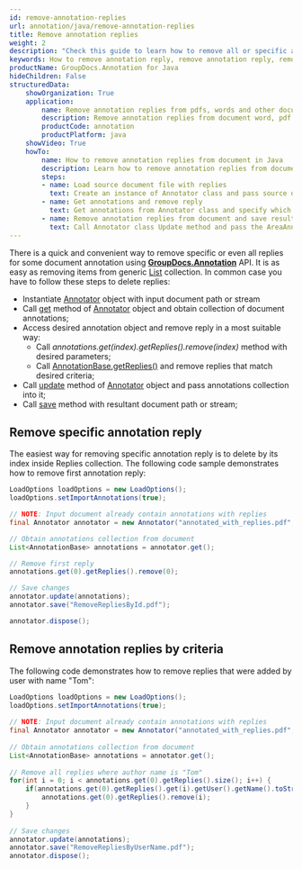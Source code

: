 ```yaml
---
id: remove-annotation-replies
url: annotation/java/remove-annotation-replies
title: Remove annotation replies
weight: 2
description: "Check this guide to learn how to remove all or specific annotation replies when collaborate over document using GroupDocs.Annotation for Java API."
keywords: How to remove annotation reply, remove annotation reply, remove reply, reply to annotation, remove annotation comment
productName: GroupDocs.Annotation for Java
hideChildren: False
structuredData:
    showOrganization: True
    application:
        name: Remove annotation replies from pdfs, words and other documents with Java
        description: Remove annotation replies from document word, pdf and other docs natively on mac, windows or ubuntu with high performance using Java language and GroupDocs.Annotation for Java APIs
        productCode: annotation
        productPlatform: java 
    showVideo: True
    howTo:
        name: How to remove annotation replies from document in Java
        description: Learn how to remove annotation replies from document in Java step by step
        steps:
        - name: Load source document file with replies
          text: Create an instance of Annotator class and pass source document file path as a constructor parameter. You may specify absolute or relative file path as per your requirements. 
        - name: Get annotations and remove reply
          text: Get annotations from Annotator class and specify which reply need to delete by index or user name.
        - name: Remove annotation replies from document and save result
          text: Call Annotator class Update method and pass the AreaAnnotation (or other type of annotation) object with removed replies from the previous step as parameter then call Save method from Annotator class and pass the output filename as parameter.
---
```

There is a quick and convenient way to remove specific or even all replies for some document annotation using **[GroupDocs.Annotation](https://products.groupdocs.com/annotation/java)** API. It is as easy as removing items from generic [List<T>](https://docs.microsoft.com/en-us/dotnet/api/system.collections.generic.list-1) collection. In common case you have to follow these steps to delete replies:

*   Instantiate [Annotator](https://apireference.groupdocs.com/java/annotation/com.groupdocs.annotation/Annotator) object with input document path or stream
*   Call [get](https://apireference.groupdocs.com/java/annotation/com.groupdocs.annotation/Annotator#get()) method of [Annotator](https://apireference.groupdocs.com/java/annotation/com.groupdocs.annotation/Annotator) object and obtain collection of document annotations;
*   Access desired annotation object and remove reply in a most suitable way:
    *   Call *annotations.get(index).getReplies().remove(index)* method with desired parameters;
    *   Call [AnnotationBase.getReplies()](https://apireference.groupdocs.com/java/annotation/com.groupdocs.annotation.models.annotationmodels/AnnotationBase#getReplies()) and remove replies that match desired criteria;
*   Call [update](https://apireference.groupdocs.com/java/annotation/com.groupdocs.annotation/Annotator#update(java.util.List)) method of [Annotator](https://apireference.groupdocs.com/java/annotation/com.groupdocs.annotation/Annotator) object and pass annotations collection into it;
*   Call [save](https://apireference.groupdocs.com/java/annotation/com.groupdocs.annotation/Annotator#save(java.lang.String)) method with resultant document path or stream;
    

## Remove specific annotation reply 

The easiest way for removing specific annotation reply is to delete by its index inside Replies collection. The following code sample demonstrates how to remove first annotation reply:

```java
LoadOptions loadOptions = new LoadOptions();
loadOptions.setImportAnnotations(true);

// NOTE: Input document already contain annotations with replies
final Annotator annotator = new Annotator("annotated_with_replies.pdf", loadOptions);

// Obtain annotations collection from document
List<AnnotationBase> annotations = annotator.get();

// Remove first reply
annotations.get(0).getReplies().remove(0);

// Save changes
annotator.update(annotations);
annotator.save("RemoveRepliesById.pdf");

annotator.dispose();
```

## Remove annotation replies by criteria

The following code demonstrates how to remove replies that were added by user with name "Tom":

```java
LoadOptions loadOptions = new LoadOptions();
loadOptions.setImportAnnotations(true);
 
// NOTE: Input document already contain annotations with replies
final Annotator annotator = new Annotator("annotated_with_replies.pdf", loadOptions);
 
// Obtain annotations collection from document
List<AnnotationBase> annotations = annotator.get();
 
// Remove all replies where author name is "Tom"
for(int i = 0; i < annotations.get(0).getReplies().size(); i++) {
    if(annotations.get(0).getReplies().get(i).getUser().getName().toString().equals("Tom")) {
        annotations.get(0).getReplies().remove(i);
    }
}
 
// Save changes
annotator.update(annotations);
annotator.save("RemoveRepliesByUserName.pdf");
annotator.dispose();
```